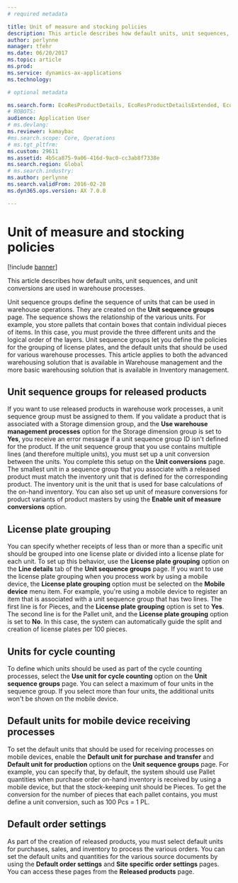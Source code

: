 ```yaml
---
# required metadata

title: Unit of measure and stocking policies
description: This article describes how default units, unit sequences, and unit conversions are used in warehouse processes.
author: perlynne
manager: tfehr
ms.date: 06/20/2017
ms.topic: article
ms.prod: 
ms.service: dynamics-ax-applications
ms.technology: 

# optional metadata

ms.search.form: EcoResProductDetails, EcoResProductDetailsExtended, EcoResStorageDimensionGroup, InventItemOrderSetup, UnitOfMeasureConversion, WHSRFMenuItem, WHSUOMSeqGroupTable
# ROBOTS: 
audience: Application User
# ms.devlang: 
ms.reviewer: kamaybac
#ms.search.scope: Core, Operations
# ms.tgt_pltfrm: 
ms.custom: 29611
ms.assetid: 4b5ca875-9a06-416d-9ac0-cc3ab8f7338e
ms.search.region: Global
# ms.search.industry: 
ms.author: perlynne
ms.search.validFrom: 2016-02-28
ms.dyn365.ops.version: AX 7.0.0

---
```


# Unit of measure and stocking policies

[!include [banner](../includes/banner.md)]

This article describes how default units, unit sequences, and unit conversions are used in warehouse processes.

Unit sequence groups define the sequence of units that can be used in warehouse operations. They are created on the **Unit sequence groups** page. The sequence shows the relationship of the various units. For example, you store pallets that contain boxes that contain individual pieces of items. In this case, you must provide the three different units and the logical order of the layers. Unit sequence groups let you define the policies for the grouping of license plates, and the default units that should be used for various warehouse processes. This article applies to both the advanced warehousing solution that is available in Warehouse management and the more basic warehousing solution that is available in Inventory management.

## Unit sequence groups for released products
If you want to use released products in warehouse work processes, a unit sequence group must be assigned to them. If you validate a product that is associated with a Storage dimension group, and the **Use warehouse management processes** option for the Storage dimension group is set to **Yes**, you receive an error message if a unit sequence group ID isn't defined for the product. If the unit sequence group that you use contains multiple lines (and therefore multiple units), you must set up a unit conversion between the units. You complete this setup on the **Unit conversions** page. The smallest unit in a sequence group that you associate with a released product must match the inventory unit that is defined for the corresponding product. The inventory unit is the unit that is used for base calculations of the on-hand inventory. You can also set up unit of measure conversions for product variants of product masters by using the **Enable unit of measure conversions** option.

## License plate grouping
You can specify whether receipts of less than or more than a specific unit should be grouped into one license plate or divided into a license plate for each unit. To set up this behavior, use the **License plate grouping** option on the **Line details** tab of the **Unit sequence groups** page. If you want to use the license plate grouping when you process work by using a mobile device, the **License plate grouping** option must be selected on the **Mobile device** menu item. For example, you're using a mobile device to register an item that is associated with a unit sequence group that has two lines. The first line is for Pieces, and the **License plate grouping** option is set to **Yes**. The second line is for the Pallet unit, and the **License plate grouping** option is set to **No**. In this case, the system can automatically guide the split and creation of license plates per 100 pieces.

## Units for cycle counting
To define which units should be used as part of the cycle counting processes, select the **Use unit for cycle counting** option on the **Unit sequence groups** page. You can select a maximum of four units in the sequence group. If you select more than four units, the additional units won't be shown on the mobile device.

## Default units for mobile device receiving processes
To set the default units that should be used for receiving processes on mobile devices, enable the **Default unit for purchase and transfer** and **Default unit for production** options on the **Unit sequence groups** page. For example, you can specify that, by default, the system should use Pallet quantities when purchase order on-hand inventory is received by using a mobile device, but that the stock-keeping unit should be Pieces. To get the conversion for the number of pieces that each pallet contains, you must define a unit conversion, such as 100 Pcs = 1 PL.

## Default order settings
As part of the creation of released products, you must select default units for purchases, sales, and inventory to process the various orders. You can set the default units and quantities for the various source documents by using the **Default order settings** and **Site specific order settings** pages. You can access these pages from the **Released products** page.



